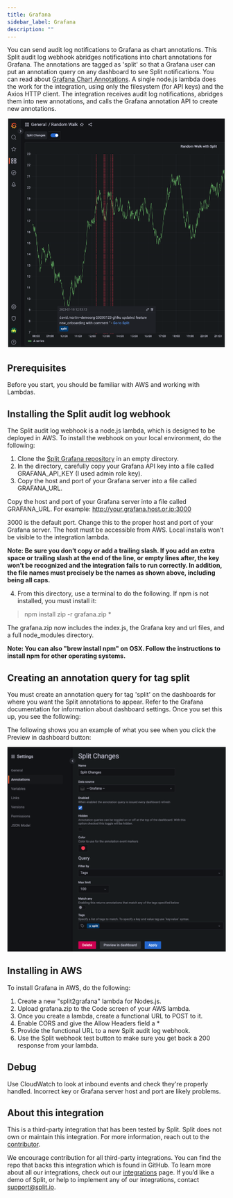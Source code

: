 ```yaml
---
title: Grafana
sidebar_label: Grafana
description: ""
---
```


<p>
  <button hidden style={{borderRadius:'8px', border:'1px', fontFamily:'Courier New', fontWeight:'800', textAlign:'left'}}> help.split.io link: https://help.split.io/hc/en-us/articles/12397463150861-Grafana <br /> ✘ images still hosted on help.split.io </button>
</p>

You can send audit log notifications to Grafana as chart annotations. This Split audit log webhook abridges notifications into chart annotations for Grafana. The annotations are tagged as 'split' so that a Grafana user can put an annotation query on any dashboard to see Split notifications. You can read about [Grafana Chart Annotations](https://grafana.com/docs/grafana/latest/developers/http_api/annotations/). A single node.js lambda does the work for the integration, using only the filesystem (for API keys) and the Axios HTTP client. The integration receives audit log notifications, abridges them into new annotations, and calls the Grafana annotation API to create new annotations.

![](./static/grafana-chart.png)

## Prerequisites

Before you start, you should be familiar with AWS and working with Lambdas.

## Installing the Split audit log webhook

The Split audit log webhook is a node.js lambda, which is designed to be deployed in AWS. To install the webhook on your local environment, do the following:

1. Clone the [Split Grafana repository](https://github.com/splitio/split2grafana) in an empty directory.
2. In the directory, carefully copy your Grafana API key into a file called GRAFANA_API_KEY (I used admin role key).
3. Copy the host and port of your Grafana server into a file called GRAFANA_URL. 

Copy the host and port of your Grafana server into a file called GRAFANA_URL. For example: 
http://your.grafana.host.or.ip:3000

3000 is the default port. Change this to the proper host and port of your Grafana server. The host must be accessible from AWS. Local installs won’t be visible to the integration lambda.

**Note: Be sure you don’t copy or add a trailing slash. If you add an extra space or trailing slash at the end of the line, or empty lines after, the key won’t be recognized and the integration fails to run correctly. In addition, the file names must precisely be the names as shown above, including being all caps.**

4. From this directory, use a terminal to do the following.  If npm is not installed, you must install it:

  > npm install 
  > zip -r grafana.zip *

The grafana.zip now includes the index.js, the Grafana key and url files, and a full node_modules directory.

**Note: You can also "brew install npm" on OSX. Follow the instructions to install npm for other operating systems.**

## Creating an annotation query for tag split

You must create an annotation query for tag 'split' on the dashboards for where you want the Split annotations to appear. Refer to the Grafana documentation for information about dashboard settings. Once you set this up, you see the following:

The following shows you an example of what you see when you click the Preview in dashboard button:

![](./static/grafana-annotations.png)

## Installing in AWS 

To install Grafana in AWS, do the following:

1. Create a new "split2grafana" lambda for Nodes.js.
2. Upload grafana.zip to the Code screen of your AWS lambda.
3. Once you create a lambda, create a functional URL to POST to it. 
4. Enable CORS and give the Allow Headers field a *
5. Provide the functional URL to a new Split audit log webhook.
6. Use the Split webhook test button to make sure you get back a 200 response from your lambda.

## Debug

Use CloudWatch to look at inbound events and check they're properly handled. Incorrect key or Grafana server host and port are likely problems.

## About this integration

This is a third-party integration that has been tested by Split. Split does not own or maintain this integration. For more information, reach out to the [contributor](mailto:david.martin@split.io).

We encourage contribution for all third-party integrations. You can find the repo that backs this integration which is found in GitHub. To learn more about all our integrations, check out our [integrations](https://www.split.io/product/integrations) page. If you’d like a demo of Split, or help to implement any of our integrations, contact support@split.io.
